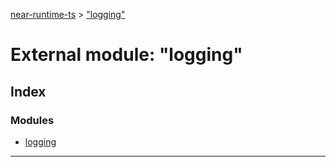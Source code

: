 [near-runtime-ts](../README.md) > ["logging"](../modules/_logging_.md)

# External module: "logging"

## Index

### Modules

* [logging](_logging_.logging.md)

---

